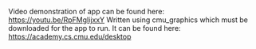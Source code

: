 Video demonstration of app can be found here: https://youtu.be/RpFMgIijxxY
Written using cmu_graphics which must be downloaded for the app to run. It can be found here: https://academy.cs.cmu.edu/desktop
